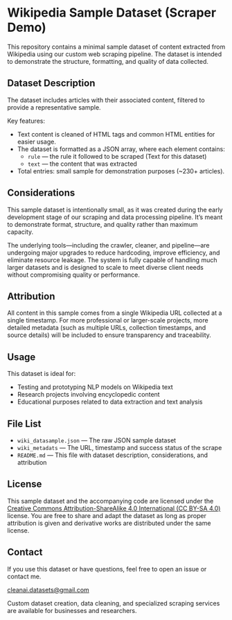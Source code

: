 # Wikipedia Sample Dataset (Scraper Demo)

This repository contains a minimal sample dataset of content extracted from Wikipedia using our custom web scraping pipeline. The dataset is intended to demonstrate the structure, formatting, and quality of data collected.

## Dataset Description
The dataset includes articles with their associated content, filtered to provide a representative sample.  

Key features:  
- Text content is cleaned of HTML tags and common HTML entities for easier usage.  
- The dataset is formatted as a JSON array, where each element contains:  
  - `rule` — the rule it followed to be scraped (Text for this dataset)
  - `text` — the content that was extracted  
- Total entries: small sample for demonstration purposes (~230+ articles).  

## Considerations
This sample dataset is intentionally small, as it was created during the early development stage of our scraping and data processing pipeline. It’s meant to demonstrate format, structure, and quality rather than maximum capacity.

The underlying tools—including the crawler, cleaner, and pipeline—are undergoing major upgrades to reduce hardcoding, improve efficiency, and eliminate resource leakage. The system is fully capable of handling much larger datasets and is designed to scale to meet diverse client needs without compromising quality or performance.

## Attribution
All content in this sample comes from a single Wikipedia URL collected at a single timestamp. For more professional or larger-scale projects, more detailed metadata (such as multiple URLs, collection timestamps, and source details) will be included to ensure transparency and traceability.  

## Usage
This dataset is ideal for:  
- Testing and prototyping NLP models on Wikipedia text  
- Research projects involving encyclopedic content  
- Educational purposes related to data extraction and text analysis  

## File List
- `wiki_datasample.json` — The raw JSON sample dataset
- `wiki_metadats` — The URL, timestamp and success status of the scrape  
- `README.md` — This file with dataset description, considerations, and attribution  

## License
This sample dataset and the accompanying code are licensed under the [Creative Commons Attribution-ShareAlike 4.0 International (CC BY-SA 4.0)](https://creativecommons.org/licenses/by-sa/4.0/) license. You are free to share and adapt the dataset as long as proper attribution is given and derivative works are distributed under the same license.

## Contact
If you use this dataset or have questions, feel free to open an issue or contact me.  

cleanai.datasets@gmail.com

Custom dataset creation, data cleaning, and specialized scraping services are available for businesses and researchers.
